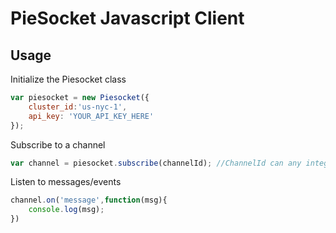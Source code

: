 # PieSocket Javascript Client

## Usage

Initialize the Piesocket class
```javascript
var piesocket = new Piesocket({
    cluster_id:'us-nyc-1',
    api_key: 'YOUR_API_KEY_HERE'    
});
```


Subscribe to a channel
```javascript
var channel = piesocket.subscribe(channelId); //ChannelId can any integere b/w 1-100000
```

Listen to messages/events

```javascript
channel.on('message',function(msg){
    console.log(msg);
})
```